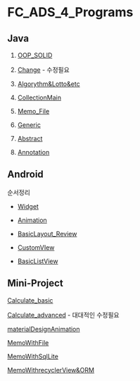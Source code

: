 # FC_ADS_4_Programs

## Java
1. [OOP_SOLID](https://github.com/youjisang/OOP_SOLID.git)

2. [Change](https://github.com/youjisang/Change.git) - 수정필요

3. [Algorythm&Lotto&etc](https://github.com/youjisang/Algorithm_Lotto_etc.git)

4. [CollectionMain](https://github.com/youjisang/Collection_Study.git)

5. [Memo_File](https://github.com/youjisang/Memo_file.git)

6. [Generic](https://github.com/youjisang/Generic.git)

7. [Abstract](https://github.com/youjisang/Abstract.git)

8. [Annotation](https://github.com/youjisang/Annotation.git)

## Android

순서정리

- [Widget](https://github.com/youjisang/Widget.git)

- [Animation](https://github.com/youjisang/Animation.git)

- [BasicLayout_Review](https://github.com/youjisang/BasicLayout_Review.git)

- [CustomVIew](https://github.com/youjisang/CustomView.git)

- [BasicListView](https://github.com/youjisang/BasicListView.git)


## Mini-Project

[Calculate_basic](https://github.com/youjisang/Calculate_basic.git)

[Calculate_advanced](https://github.com/youjisang/Calculate_advanced.git) - 대대적인 수정필요

[materialDesignAnimation](https://github.com/youjisang/materialDesign_propertyAnimation.git)

[MemoWithFile](https://github.com/youjisang/Android_Memo.git)

[MemoWithSqlLite](https://github.com/youjisang/Android_Memo_WithDB.git)

[MemoWithrecyclerView&ORM](https://github.com/youjisang/Android_Memo_with_recyclerViewAndORM.git)



